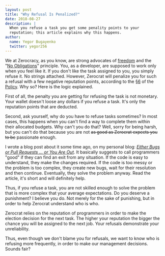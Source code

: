 ```yaml
---
layout: post
title: "Why Refusal Is Penalized?"
date: 2018-08-27
description: |
  When you refuse a task you get some penality points to your
  reputation; this article explains why this happens.
author:
  name: Yegor Bugayenko
  twitter: yegor256
---
```


We at Zerocracy, as you know, are strong advocates of
[freedom](https://www.yegor256.com/2015/07/21/hourly-pay-modern-slavery.html) and the
"[No Obligations](https://www.yegor256.com/2014/04/13/no-obligations-principle.html)"
principle. You, as a developer, are supposed to work only
when you feel like it. If you don't like the task assigned to you, you
simply refuse it. No strings attached. However, Zerocrat will penalize
you for such a refusal with a few negative reputation points,
according to the [§6](http://www.zerocracy.com/policy.html#6) of
the [Policy](http://www.zerocracy.com/policy.html). Why so?
Here is the logic explained.

<!--more-->

First of all, the penalty you are getting for refusing the task is not monetary.
Your wallet doesn't loose any dollars if you refuse a task.
It's only the reputation points that are deducted.

Second, ask yourself, why do you have to refuse tasks sometimes?
In most cases, this happens when you can't find a way to complete them
within their allocated budgets. Why can't you do that? Well, sorry for being
harsh, but you can't do that because you are not
<del>as good as Zerocrat expects you to be</del> passionate enough.

I wrote a blog post about it some time ago, on my personal blog:
[_Either Bugs or Pull Requests ... or You Are Out_](https://www.yegor256.com/2018/07/24/bugs-or-pull-requests.html).
It basically suggests to call programmers "good" if they can find an exit
from any situation. If the code is easy to understand, they make the changes required.
If the code is too messy or the problem is too complex, they create new bugs, wait for their resolution and then
continue. Eventually, they solve the problem anyway.
Read the article, it's short and will definitely help.

Thus, if you refuse a task, you are not skilled enough to solve the problem
that is more complex that your average expectations. Do you deserve a punishment?
I believe you do. Not merely for the sake of punishing, but in order to help
Zerocrat understand who is who.

Zerocrat relies on the reputation of programmers in order to make the election
decision for the next task. The higher your reputation the bigger the chance
you will be assigned to the next job. Your refusals demonstrate your
unreliability.

Thus, even though we don't blame you for refusals, we want to know who is
refusing more frequently, in order to make our management decisions.
Sounds fair?


